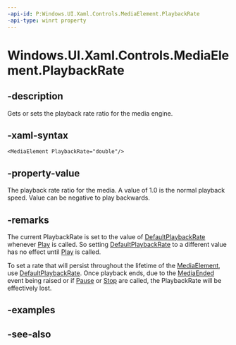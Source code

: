 ```yaml
---
-api-id: P:Windows.UI.Xaml.Controls.MediaElement.PlaybackRate
-api-type: winrt property
---
```


<!-- Property syntax
public double PlaybackRate { get;  set; }
-->

# Windows.UI.Xaml.Controls.MediaElement.PlaybackRate

## -description
Gets or sets the playback rate ratio for the media engine.


## -xaml-syntax
```xaml
<MediaElement PlaybackRate="double"/>
```


## -property-value
The playback rate ratio for the media. A value of 1.0 is the normal playback speed. Value can be negative to play backwards.

## -remarks
The current PlaybackRate is set to the value of [DefaultPlaybackRate](mediaelement_defaultplaybackrate.md) whenever [Play](mediaelement_play_848564459.md) is called. So setting [DefaultPlaybackRate](mediaelement_defaultplaybackrate.md) to a different value has no effect until [Play](mediaelement_play_848564459.md) is called.

To set a rate that will persist throughout the lifetime of the [MediaElement](mediaelement.md), use [DefaultPlaybackRate](mediaelement_defaultplaybackrate.md). Once playback ends, due to the [MediaEnded](mediaelement_mediaended.md) event being raised or if [Pause](mediaelement_pause_1953642114.md) or [Stop](mediaelement_stop_1201535524.md) are called, the PlaybackRate will be effectively lost.

## -examples

## -see-also
